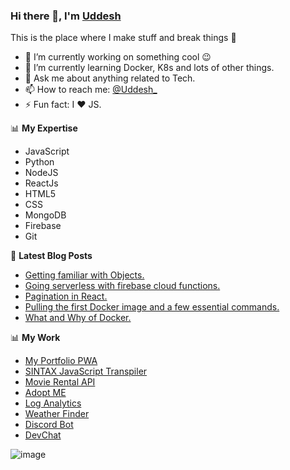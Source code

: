 ### Hi there 👋, I'm [Uddesh](https://uddesh.me)

This is the place where I make stuff and break things :rofl:

- 🔭 I’m currently working on something cool :wink:
- 🌱 I’m currently learning Docker, K8s and lots of other things.
- 💬 Ask me about anything related to Tech.
- 📫 How to reach me: [@Uddesh\_](https://twitter.com/Uddesh_)
- ⚡ Fun fact: I :heart: JS.

📊 **My Expertise**

- JavaScript
- Python
- NodeJS
- ReactJs
- HTML5
- CSS
- MongoDB
- Firebase
- Git

📕 **Latest Blog Posts**

<!-- BLOG-POST-LIST:START -->

- [Getting familiar with Objects.](https://dev.to/uddeshjain/getting-familiar-with-objects-9j1)
- [Going serverless with firebase cloud functions.](https://dev.to/uddeshjain/going-serverless-with-firebase-cloud-functions-3m6h)
- [Pagination in React.](https://dev.to/uddeshjain/pagination-in-react-1dc7)
- [Pulling the first Docker image and a few essential commands.](https://dev.to/uddeshjain/pulling-the-first-docker-image-and-a-few-essential-commands-58cf)
- [What and Why of Docker.](https://dev.to/uddeshjain/what-and-why-of-docker-59kg)
<!-- BLOG-POST-LIST:END -->

📊 **My Work**

- [My Portfolio PWA](https://uddesh.me)
- [SINTAX JavaScript Transpiler](https://github.com/UddeshJain/SINTAX)
- [Movie Rental API](https://github.com/UddeshJain/movie_rental_api)
- [Adopt ME](https://github.com/UddeshJain/adopt-me)
- [Log Analytics](https://github.com/UddeshJain/log-analytics)
- [Weather Finder](https://weather-app-8827.firebaseapp.com/)
- [Discord Bot](https://discordapp.com/oauth2/authorize&client_id=560817962291036161&scope=bot&permissions=8)
- [DevChat](https://realtime-chat-app88.web.app/login)

![image](https://github.com/saadeghi/saadeghi/blob/master/dino.gif)
